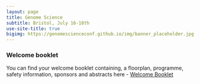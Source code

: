 ```yaml
---
layout: page
title: Genome Science
subtitle: Bristol, July 16-18th
use-site-title: true
bigimg: https://genomescienceconf.github.io/img/banner_placeholder.jpg
---
```


### Welcome booklet

You can find your welcome booklet containing, a floorplan, programme, safety information, sponsors and abstracts here - [Welcome Booklet](../assets/img/WelcomeBooklet.pdf)

